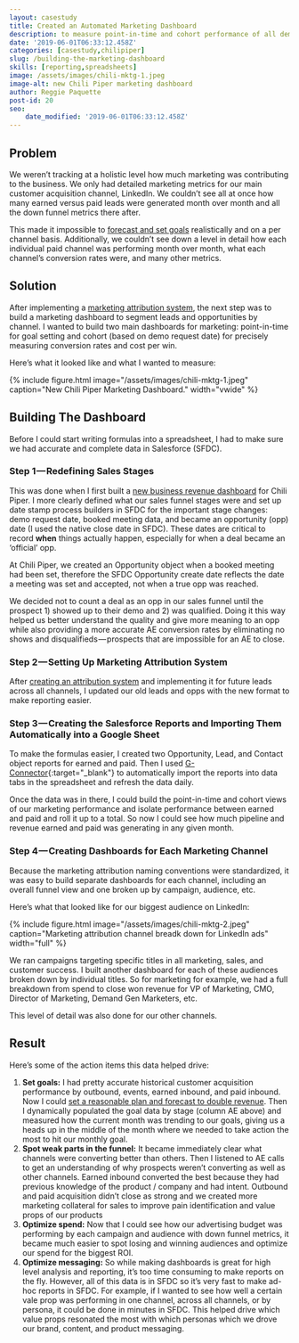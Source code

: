 ```yaml
---
layout: casestudy
title: Created an Automated Marketing Dashboard
description: to measure point-in-time and cohort performance of all demand gen channels in G Sheets.
date: '2019-06-01T06:33:12.458Z'
categories: [casestudy,chilipiper]
slug: /building-the-marketing-dashboard
skills: [reporting,spreadsheets]
image: /assets/images/chili-mktg-1.jpeg
image-alt: new Chili Piper marketing dashboard
author: Reggie Paquette
post-id: 20
seo:
    date_modified: '2019-06-01T06:33:12.458Z'
---
```


## Problem

We weren’t tracking at a holistic level how much marketing was contributing to the business. We only had detailed marketing metrics for our main customer acquisition channel, LinkedIn. We couldn’t see all at once how many earned versus paid leads were generated month over month and all the down funnel metrics there after.

This made it impossible to [forecast and set goals](/created-a-forecast-model-to-double-customer-acquisition-growth) realistically and on a per channel basis. Additionally, we couldn’t see down a level in detail how each individual paid channel was performing month over month, what each channel’s conversion rates were, and many other metrics.

## Solution

After implementing a [marketing attribution system](/implementing-a-marketing-attribution-system), the next step was to build a marketing dashboard to segment leads and opportunities by channel. I wanted to build two main dashboards for marketing: point-in-time for goal setting and cohort (based on demo request date) for precisely measuring conversion rates and cost per win.

Here’s what it looked like and what I wanted to measure:

{% include figure.html image="/assets/images/chili-mktg-1.jpeg" caption="New Chili Piper Marketing Dashboard." width="vwide" %}

## Building The Dashboard

Before I could start writing formulas into a spreadsheet, I had to make sure we had accurate and complete data in Salesforce (SFDC).

### Step 1 — Redefining Sales Stages

This was done when I first built a [new business revenue dashboard](/automating-new-business-revenue-reporting-into-google-sheets) for Chili Piper. I more clearly defined what our sales funnel stages were and set up date stamp process builders in SFDC for the important stage changes: demo request date, booked meeting data, and became an opportunity (opp) date (I used the native close date in SFDC). These dates are critical to record **when** things actually happen, especially for when a deal became an ‘official’ opp.

At Chili Piper, we created an Opportunity object when a booked meeting had been set, therefore the SFDC Opportunity create date reflects the date a meeting was set and accepted, not when a true opp was reached.

We decided not to count a deal as an opp in our sales funnel until the prospect 1) showed up to their demo and 2) was qualified. Doing it this way helped us better understand the quality and give more meaning to an opp while also providing a more accurate AE conversion rates by eliminating no shows and disqualifieds — prospects that are impossible for an AE to close.

### Step 2 — Setting Up Marketing Attribution System

After [creating an attribution system](/implementing-a-marketing-attribution-system) and implementing it for future leads across all channels, I updated our old leads and opps with the new format to make reporting easier.

### Step 3 — Creating the Salesforce Reports and Importing Them Automatically into a Google Sheet

To make the formulas easier, I created two Opportunity, Lead, and Contact object reports for earned and paid. Then I used [G-Connector](https://gsuite.google.com/marketplace/app/gconnector_for_salesforce/971770431958){:target="_blank"} to automatically import the reports into data tabs in the spreadsheet and refresh the data daily.

Once the data was in there, I could build the point-in-time and cohort views of our marketing performance and isolate performance between earned and paid and roll it up to a total. So now I could see how much pipeline and revenue earned and paid was generating in any given month.

### Step 4 — Creating Dashboards for Each Marketing Channel

Because the marketing attribution naming conventions were standardized, it was easy to build separate dashboards for each channel, including an overall funnel view and one broken up by campaign, audience, etc.

Here’s what that looked like for our biggest audience on LinkedIn:

{% include figure.html image="/assets/images/chili-mktg-2.jpeg" caption="Marketing attribution channel breadk down for LinkedIn ads" width="full" %}

We ran campaigns targeting specific titles in all marketing, sales, and customer success. I built another dashboard for each of these audiences broken down by individual titles. So for marketing for example, we had a full breakdown from spend to close won revenue for VP of Marketing, CMO, Director of Marketing, Demand Gen Marketers, etc.

This level of detail was also done for our other channels.

## Result

Here’s some of the action items this data helped drive:

1.  **Set goals:** I had pretty accurate historical customer acquisition performance by outbound, events, earned inbound, and paid inbound. Now I could [set a reasonable plan and forecast to double revenue](/created-a-forecast-model-to-double-customer-acquisition-growth). Then I dynamically populated the goal data by stage (column AE above) and measured how the current month was trending to our goals, giving us a heads up in the middle of the month where we needed to take action the most to hit our monthly goal.
2.  **Spot weak parts in the funnel:** It became immediately clear what channels were converting better than others. Then I listened to AE calls to get an understanding of why prospects weren’t converting as well as other channels. Earned inbound converted the best because they had previous knowledge of the product / company and had intent. Outbound and paid acquisition didn’t close as strong and we created more marketing collateral for sales to improve pain identification and value props of our products
3.  **Optimize spend:** Now that I could see how our advertising budget was performing by each campaign and audience with down funnel metrics, it became much easier to spot losing and winning audiences and optimize our spend for the biggest ROI.
4.  **Optimize messaging:** So while making dashboards is great for high level analysis and reporting, it’s too time consuming to make reports on the fly. However, all of this data is in SFDC so it’s very fast to make ad-hoc reports in SFDC. For example, if I wanted to see how well a certain vale prop was performing in one channel, across all channels, or by persona, it could be done in minutes in SFDC. This helped drive which value props resonated the most with which personas which we drove our brand, content, and product messaging.